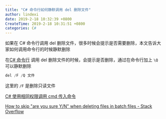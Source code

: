 ```yaml
---
title: "C# 命令行如何静默调用 del 删除文件"
author: lindexi
date: 2019-2-18 10:32:39 +0800
CreateTime: 2019-2-18 10:31:51 +0800
categories: C#
---
```


如果在 C# 命令行调用 del 删除文件，很多时候会提示是否需要删除，本文告诉大家如何调用命令行的时候静默删除

<!--more-->


<!-- csdn -->

在[C# 命令行](https://gist.github.com/lindexi/f2868a0d02f2197fbb62368514ed6f99) 调用 del 删除文件的时候，会提示是否删除，通过在命令行加上 `\Q` 可以静默删除

```csharp
del /F /Q 文件
```

这里的 `/F` 是删除只读文件

[C# 使用相同权限调用 cmd 传入命令](https://lindexi.gitee.io/post/C-%E4%BD%BF%E7%94%A8%E7%9B%B8%E5%90%8C%E6%9D%83%E9%99%90%E8%B0%83%E7%94%A8-cmd-%E4%BC%A0%E5%85%A5%E5%91%BD%E4%BB%A4.html )

[How to skip "are you sure Y/N" when deleting files in batch files - Stack Overflow](https://stackoverflow.com/questions/7160342/how-to-skip-are-you-sure-y-n-when-deleting-files-in-batch-files )

